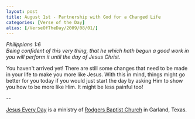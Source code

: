 ```yaml
---
layout: post
title: August 1st - Partnership with God for a Changed Life
categories: [Verse of the Day]
alias: [/VerseOfTheDay/2009/08/01/]
---
```


_Philippians 1:6  
Being confident of this very thing, that he which hath begun a good
work in you will perform it until the day of Jesus Christ._

You haven't arrived yet! There are still some changes that need to
be made in your life to make you more like Jesus. With this in mind,
things might go better for you today if you would just start the day
by asking Him to show you how to be more like Him. It might be less
painful too!

 --

<a href=http://jesuseveryday.net>Jesus Every Day</a> is a ministry of <a href=http://rodgersbaptist.net>Rodgers Baptist Church</a> in Garland, Texas.
